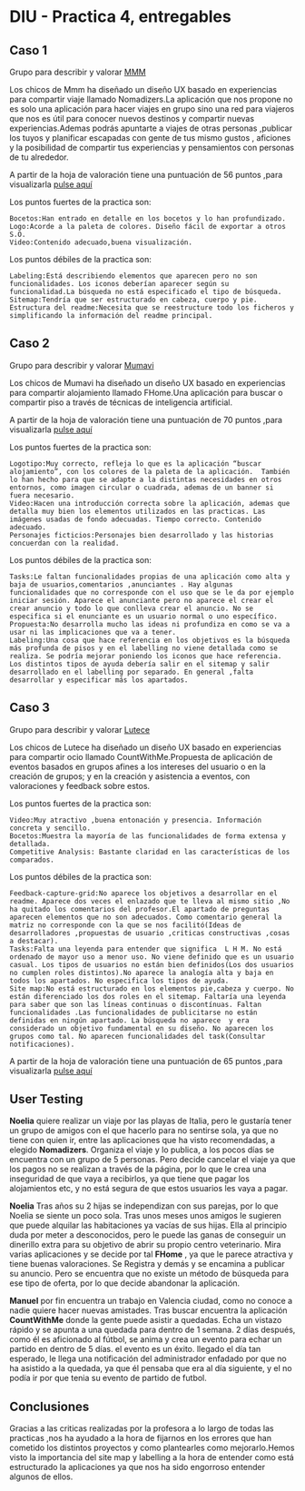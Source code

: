 # DIU - Practica 4, entregables

## Caso 1

Grupo para describir y valorar [MMM](https://github.com/patchispatch/DIU20)


Los chicos de Mmm ha diseñado un diseño UX basado en experiencias para compartir viaje llamado Nomadizers.La aplicación que nos propone no es solo una aplicación para hacer viajes en grupo sino una red para viajeros que nos es útil para conocer nuevos destinos y compartir nuevas experiencias.Ademas podrás apuntarte a viajes de otras personas ,publicar los tuyos y planificar escapadas con gente de tus mismo gustos , aficiones y la posibilidad de compartir tus experiencias y pensamientos con personas de tu alrededor.  

A partir de la hoja de valoración tiene una puntuación de 56 puntos ,para visualizarla [pulse aquí](https://github.com/salva12345678/DIU/blob/master/P4/DIU1.MMM.xls)

Los puntos fuertes de la practica son:

	Bocetos:Han entrado en detalle en los bocetos y lo han profundizado.
	Logo:Acorde a la paleta de colores. Diseño fácil de exportar a otros S.O.
	Video:Contenido adecuado,buena visualización.


Los puntos débiles de la practica son:

	Labeling:Está describiendo elementos que aparecen pero no son funcionalidades. Los iconos deberían aparecer según su funcionalidad.La búsqueda no está especificado el tipo de búsqueda.
	Sitemap:Tendría que ser estructurado en cabeza, cuerpo y pie.
	Estructura del readme:Necesita que se reestructure todo los ficheros y simplificando la información del readme principal.


## Caso 2

Grupo para describir y valorar [Mumavi](https://github.com/javiercdag/DIU20)

Los chicos de Mumavi ha diseñado un diseño UX basado en experiencias para compartir alojamiento llamado FHome.Una aplicación para buscar o compartir piso a través de técnicas de inteligencia artificial.

A partir de la hoja de valoración tiene una puntuación de 70 puntos ,para visualizarla [pulse aquí](https://github.com/salva12345678/DIU/blob/master/P4/DIU2.Mumavi.xls)


Los puntos fuertes de la practica son:

	Logotipo:Muy correcto, refleja lo que es la aplicación “buscar alojamiento”, con los colores de la paleta de la aplicación.  También lo han hecho para que se adapte a la distintas necesidades en otros entornos, como imagen circular o cuadrada, ademas de un banner si fuera necesario.
	Video:Hacen una introducción correcta sobre la aplicación, ademas que detalla muy bien los elementos utilizados en las practicas. Las imágenes usadas de fondo adecuadas. Tiempo correcto. Contenido adecuado.
	Personajes ficticios:Personajes bien desarrollado y las historias concuerdan con la realidad.

Los puntos débiles de la practica son:

	Tasks:Le faltan funcionalidades propias de una aplicación como alta y baja de usuarios,comentarios ,anunciantes . Hay algunas funcionalidades que no corresponde con el uso que se le da por ejemplo iniciar sesión. Aparece el anunciante pero no aparece el crear el crear anuncio y todo lo que conlleva crear el anuncio. No se especifica si el enunciante es un usuario normal o uno específico.
	Propuesta:No desarrolla mucho las ideas ni profundiza en como se va a usar ni las implicaciones que va a tener.
	Labeling:Una cosa que hace referencia en los objetivos es la búsqueda más profunda de pisos y en el labelling no viene detallada como se realiza. Se podría mejorar poniendo los iconos que hace referencia. Los distintos tipos de ayuda debería salir en el sitemap y salir desarrollado en el labelling por separado. En general ,falta desarrollar y especificar más los apartados.




## Caso 3

Grupo para describir y valorar [Lutece](https://github.com/IvanitiX/DIU20)

Los chicos de Lutece ha diseñado un diseño UX basado en experiencias para compartir ocio​ llamado CountWithMe.Propuesta de aplicación de eventos basados en grupos afines a los intereses del usuario o en la creación de grupos; y en la creación y asistencia a eventos, con valoraciones y feedback sobre estos.

Los puntos fuertes de la practica son:

	Video:Muy atractivo ,buena entonación y presencia. Información concreta y sencillo.
	Bocetos:Muestra la mayoría de las funcionalidades de forma extensa y detallada.
	Competitive Analysis: Bastante claridad en las características de los comparados.

Los puntos débiles de la practica son:

	Feedback-capture-grid:No aparece los objetivos a desarrollar en el readme. Aparece dos veces el enlazado que te lleva al mismo sitio ,No ha quitado los comentarios del profesor.El apartado de preguntas aparecen elementos que no son adecuados. Como comentario general la matriz no corresponde con la que se nos facilitó(Ideas de desarrolladores ,propuestas de usuario ,criticas constructivas ,cosas a destacar).
	Tasks:Falta una leyenda para entender que significa  L H M. No está ordenado de mayor uso a menor uso. No viene definido que es un usuario casual. Los tipos de usuarios no están bien definidos(Los dos usuarios no cumplen roles distintos).No aparece la analogía alta y baja en todos los apartados. No especifica los tipos de ayuda.
	Site map:No está estructurado en los elementos pie,cabeza y cuerpo. No están diferenciado los dos roles en el sitemap. Faltaría una leyenda para saber que son las líneas continuas o discontínuas. Faltan funcionalidades .Las funcionalidades de publicitarse no están definidas en ningún apartado. La búsqueda no aparece  y era considerado un objetivo fundamental en su diseño. No aparecen los grupos como tal. No aparecen funcionalidades del task(Consultar notificaciones).


 A partir de la hoja de valoración tiene una puntuación de 65 puntos ,para visualizarla [pulse aquí](https://github.com/salva12345678/DIU/blob/master/P4/DIU3.Lutece.xls)

## User Testing


**Noelia** quiere realizar un viaje por las playas de Italia, pero le gustaría tener un grupo de amigos con el que hacerlo para no sentirse sola, ya que no tiene con quien ir, entre las aplicaciones que ha visto recomendadas, a elegido **Nomadizers**. Organiza el viaje y lo publica, a los pocos días se encuentra con un grupo de 5 personas. Pero decide cancelar el viaje ya que los pagos no se realizan a través de la página, por lo que le crea una inseguridad de que vaya a recibirlos, ya que tiene que pagar los alojamientos etc, y no está segura de que estos usuarios les vaya a pagar.



**Noelia** Tras años su 2 hijas se independizan con sus parejas, por lo que Noelia se siente un poco sola. Tras unos meses unos amigos le sugieren que puede alquilar las habitaciones ya vacías de sus hijas. Ella al principio duda por meter a desconocidos, pero le puede las ganas de conseguir un dinerillo extra para su objetivo de abrir su propio centro veterinario. Mira varias aplicaciones y se decide por tal **FHome** , ya que le parece atractiva y tiene buenas valoraciones. Se Registra y demás y se encamina a publicar su anuncio. Pero se encuentra que no existe un método de búsqueda para ese tipo de oferta, por lo que decide abandonar la aplicación.



**Manuel** por fin encuentra un trabajo en Valencia ciudad, como no conoce a nadie quiere hacer nuevas amistades. Tras buscar encuentra la aplicación **CountWithMe** donde la gente puede asistir a quedadas. Echa un vistazo rápido y se apunta a una quedada para dentro de 1 semana. 2 días después, como él es aficionado al fútbol, se anima y crea un evento para echar un partido en dentro de 5 días. el evento es un éxito. llegado el día tan esperado, le llega una notificación del administrador enfadado por que no ha asistido a la quedada, ya que él pensaba que era al día siguiente, y el no podía ir por que tenia su evento de partido de futbol.


## Conclusiones

Gracias a las criticas realizadas por la profesora a lo largo de todas las practicas ,nos ha ayudado a la hora de fijarnos en los errores que han cometido los distintos proyectos y como plantearles como mejorarlo.Hemos visto la importancia del site map y labelling a la hora de entender como está estructurado la aplicaciones ya que nos ha sido engorroso entender algunos de ellos.
